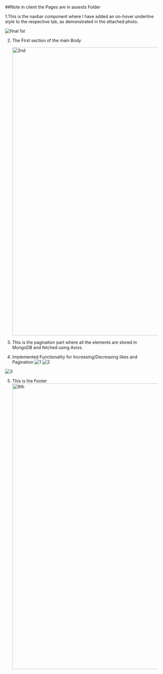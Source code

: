 ##Note in client the Pages are in assests Folder

1.This is the navbar component where I have added an on-hover underline style to the respective tab, as demonstrated in the attached photo.

![final 1st](https://github.com/user-attachments/assets/3044b2b8-bbce-4a28-b7a3-b56a78c0cefc)

2. The First section of the main Body

   <img width="949" alt="2nd" src="https://github.com/user-attachments/assets/c69846f1-a25b-4886-bc59-2e0226a5f109">

3. This is the pagination part where all the elements are stored in MongoDB and fetched using Axios.
4. Implemented Functionality for Increasing/Decreasing likes and Pagination
   ![1](https://github.com/user-attachments/assets/45ba3dae-9023-4ef4-8fed-daa4a854bc42)
![2](https://github.com/user-attachments/assets/593f67f3-5c98-4dd4-8a78-0263c3eb54b4)

![3](https://github.com/user-attachments/assets/cee0f567-9564-4024-9037-29c748b2dc1b)

5. This is the Footer
   <img width="941" alt="6th " src="https://github.com/user-attachments/assets/a92e6a6f-676d-482b-bbdc-03f0bf8cdb04">
